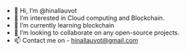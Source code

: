 - 👋 Hi, I’m @hinallauvot
- 👀 I’m interested in Cloud computing and Blockchain.
- 🌱 I’m currently learning blockchain
- 💞️ I’m looking to collaborate on any open-source projects.
- 📫 Contact me on - hinallauvot@gmail.com

<!---
hinallauvot/hinallauvot is a ✨ special ✨ repository because its `README.md` (this file) appears on your GitHub profile.
You can click the Preview link to take a look at your changes.
--->
